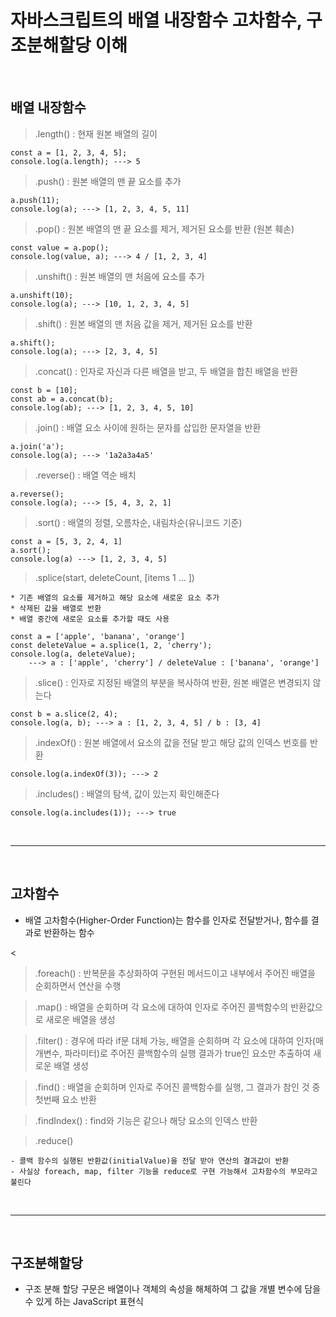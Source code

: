# 자바스크립트의 배열 내장함수 고차함수, 구조분해할당 이해

<br/>

## 배열 내장함수

> .length() : 현재 원본 배열의 길이

    const a = [1, 2, 3, 4, 5];
    console.log(a.length); ---> 5

> .push() : 원본 배열의 맨 끝 요소를 추가

    a.push(11);
    console.log(a); ---> [1, 2, 3, 4, 5, 11]

> .pop() : 원본 배열의 맨 끝 요소를 제거, 제거된 요소를 반환 (원본 훼손)

    const value = a.pop();
    console.log(value, a); ---> 4 / [1, 2, 3, 4]

> .unshift() : 원본 배열의 맨 처음에 요소를 추가

    a.unshift(10);
    console.log(a); ---> [10, 1, 2, 3, 4, 5]

> .shift() : 원본 배열의 맨 처음 값을 제거, 제거된 요소를 반환

    a.shift();
    console.log(a); ---> [2, 3, 4, 5]

> .concat() : 인자로 자신과 다른 배열을 받고, 두 배열을 합친 배열을 반환

    const b = [10];
    const ab = a.concat(b);
    console.log(ab); ---> [1, 2, 3, 4, 5, 10]

> .join() : 배열 요소 사이에 원하는 문자를 삽입한 문자열을 반환

    a.join('a');
    console.log(a); ---> '1a2a3a4a5'

> .reverse() : 배열 역순 배치

    a.reverse();
    console.log(a); ---> [5, 4, 3, 2, 1]

> .sort() : 배열의 정렬, 오름차순, 내림차순(유니코드 기준)

    const a = [5, 3, 2, 4, 1]
    a.sort();
    console.log(a) ---> [1, 2, 3, 4, 5]

> .splice(start, deleteCount, [items 1 ... ])

    * 기존 배열의 요소를 제거하고 해당 요소에 새로운 요소 추가
    * 삭제된 값을 배열로 반환
    * 배열 중간에 새로운 요소를 추가할 때도 사용

    const a = ['apple', 'banana', 'orange']
    const deleteValue = a.splice(1, 2, 'cherry');
    console.log(a, deleteValue);
        ---> a : ['apple', 'cherry'] / deleteValue : ['banana', 'orange']

> .slice() : 인자로 지정된 배열의 부분을 복사하여 반환, 원본 배열은 변경되지 않는다

    const b = a.slice(2, 4);
    console.log(a, b); ---> a : [1, 2, 3, 4, 5] / b : [3, 4]

> .indexOf() : 원본 배열에서 요소의 값을 전달 받고 해당 값의 인덱스 번호를 반환

    console.log(a.indexOf(3)); ---> 2

> .includes() : 배열의 탐색, 값이 있는지 확인해준다

    console.log(a.includes(1)); ---> true

<br>

---

<br>

## 고차함수

-   배열 고차함수(Higher-Order Function)는 함수를 인자로 전달받거나, 함수를 결과로 반환하는 함수

<

> .foreach() : 반복문을 추상화하여 구현된 메서드이고 내부에서 주어진 배열을 순회하면서 연산을 수행

> .map() : 배열을 순회하며 각 요소에 대하여 인자로 주어진 콜백함수의 반환값으로 새로운 배열을 생성

> .filter() : 경우에 따라 if문 대체 가능, 배열을 순회하며 각 요소에 대하여 인자(매개변수, 파라미터)로 주어진 콜백함수의 실행 결과가 true인 요소만 추출하여 새로운 배열 생성

> .find() : 배열을 순회하며 인자로 주어진 콜백함수를 실행, 그 결과가 참인 것 중 첫번째 요소 반환

> .findIndex() : find와 기능은 같으나 해당 요소의 인덱스 반환

> .reduce()

    - 콜백 함수의 실행된 반환값(initialValue)을 전달 받아 연산의 결과값이 반환
    - 사실상 foreach, map, filter 기능을 reduce로 구현 가능해서 고차함수의 부모라고 불린다

<br>

---

<br>

## 구조분해할당

-   구조 분해 할당 구문은 배열이나 객체의 속성을 해체하여 그 값을 개별 변수에 담을 수 있게 하는 JavaScript 표현식
